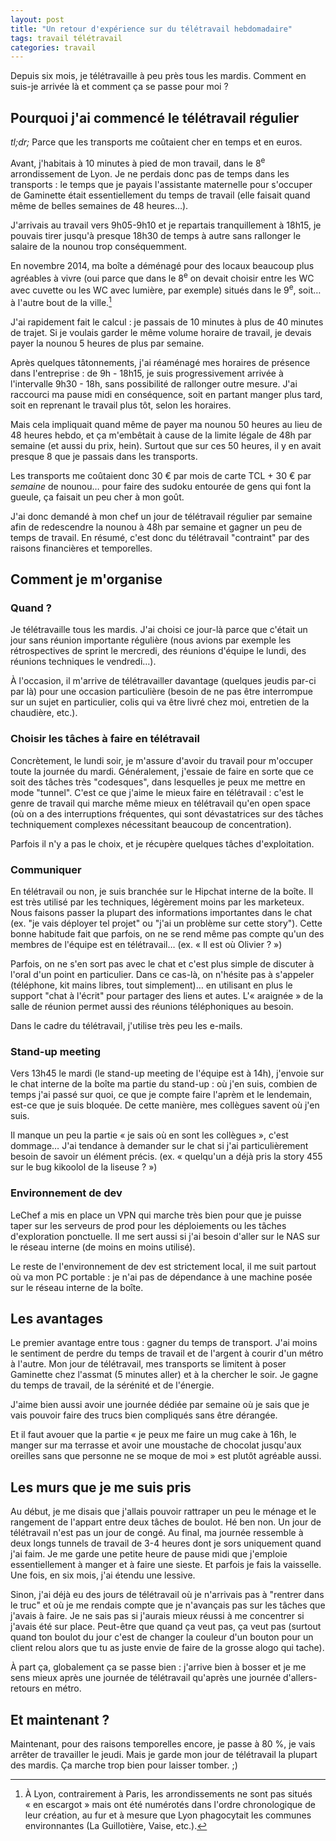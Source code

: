 ```yaml
---
layout: post
title: "Un retour d'expérience sur du télétravail hebdomadaire"
tags: travail télétravail
categories: travail
---
```


Depuis six mois, je télétravaille à peu près tous les mardis. Comment en suis-je arrivée là et comment ça se passe pour moi ? <!-- more -->

## Pourquoi j'ai commencé le télétravail régulier

_tl;dr;_ Parce que les transports me coûtaient cher en temps et en euros.

Avant, j'habitais à 10 minutes à pied de mon travail, dans le 8<sup>e</sup> arrondissement de Lyon. Je ne perdais donc pas de temps dans les transports : le temps que je payais l'assistante maternelle pour s'occuper de Gaminette était essentiellement du temps de travail (elle faisait quand même de belles semaines de 48 heures…).

J'arrivais au travail vers 9h05-9h10 et je repartais tranquillement à 18h15, je pouvais tirer jusqu'à presque 18h30 de temps à autre sans rallonger le salaire de la nounou trop conséquemment.

En novembre 2014, ma boîte a déménagé pour des locaux beaucoup plus agréables à vivre (oui parce que dans le 8<sup>e</sup> on devait choisir entre les WC avec cuvette ou les WC avec lumière, par exemple) situés dans le 9<sup>e</sup>, soit… à l'autre bout de la ville.[^arrondissements-lyon]

J'ai rapidement fait le calcul : je passais de 10 minutes à plus de 40 minutes de trajet. Si je voulais garder le même volume horaire de travail, je devais payer la nounou 5 heures de plus par semaine.

Après quelques tâtonnements, j'ai réaménagé mes horaires de présence dans l'entreprise : de 9h - 18h15, je suis progressivement arrivée à l'intervalle 9h30 - 18h, sans possibilité de rallonger outre mesure. J'ai raccourci ma pause midi en conséquence, soit en partant manger plus tard, soit en reprenant le travail plus tôt, selon les horaires.

Mais cela impliquait quand même de payer ma nounou 50 heures au lieu de 48 heures hebdo, et ça m'embêtait à cause de la limite légale de 48h par semaine (et aussi du prix, hein). Surtout que sur ces 50 heures, il y en avait presque 8 que je passais dans les transports. 

Les transports me coûtaient donc 30 € par mois de carte TCL + 30 € par _semaine_ de nounou… pour faire des sudoku entourée de gens qui font la gueule, ça faisait un peu cher à mon goût.

J'ai donc demandé à mon chef un jour de télétravail régulier par semaine afin de redescendre la nounou à 48h par semaine et gagner un peu de temps de travail. En résumé, c'est donc du télétravail "contraint" par des raisons financières et temporelles.

## Comment je m'organise

### Quand ?

Je télétravaille tous les mardis. J'ai choisi ce jour-là parce que c'était un jour sans réunion importante régulière (nous avions par exemple les rétrospectives de sprint le mercredi, des réunions d'équipe le lundi, des réunions techniques le vendredi…).

À l'occasion, il m'arrive de télétravailler davantage (quelques jeudis par-ci par là) pour une occasion particulière (besoin de ne pas être interrompue sur un sujet en particulier, colis qui va être livré chez moi, entretien de la chaudière, etc.).

### Choisir les tâches à faire en télétravail

Concrètement, le lundi soir, je m'assure d'avoir du travail pour m'occuper toute la journée du mardi. Généralement, j'essaie de faire en sorte que ce soit des tâches très "codesques", dans lesquelles je peux me mettre en mode "tunnel". C'est ce que j'aime le mieux faire en télétravail : c'est le genre de travail qui marche même mieux en télétravail qu'en open space (où on a des interruptions fréquentes, qui sont dévastatrices sur des tâches techniquement complexes nécessitant beaucoup de concentration).

Parfois il n'y a pas le choix, et je récupère quelques tâches d'exploitation.

### Communiquer

En télétravail ou non, je suis branchée sur le Hipchat interne de la boîte. Il est très utilisé par les techniques, légèrement moins par les marketeux. Nous faisons passer la plupart des informations importantes dans le chat (ex. "je vais déployer tel projet" ou "j'ai un problème sur cette story"). Cette bonne habitude fait que parfois, on ne se rend même pas compte qu'un des membres de l'équipe est en télétravail… (ex. « Il est où Olivier ? »)

Parfois, on ne s'en sort pas avec le chat et c'est plus simple de discuter à l'oral d'un point en particulier. Dans ce cas-là, on n'hésite pas à s'appeler (téléphone, kit mains libres, tout simplement)… en utilisant en plus le support "chat à l'écrit" pour partager des liens et autes. L'« araignée » de la salle de réunion permet aussi des réunions téléphoniques au besoin.

Dans le cadre du télétravail, j'utilise très peu les e-mails.

### Stand-up meeting

Vers 13h45 le mardi (le stand-up meeting de l'équipe est à 14h), j'envoie sur le chat interne de la boîte ma partie du stand-up : où j'en suis, combien de temps j'ai passé sur quoi, ce que je compte faire l'aprèm et le lendemain, est-ce que je suis bloquée. De cette manière, mes collègues savent où j'en suis.

Il manque un peu la partie « je sais où en sont les collègues », c'est dommage… J'ai tendance à demander sur le chat si j'ai particulièrement besoin de savoir un élément précis. (ex. « quelqu'un a déjà pris la story 455 sur le bug kikoolol de la liseuse ? »)

### Environnement de dev

LeChef a mis en place un VPN qui marche très bien pour que je puisse taper sur les serveurs de prod pour les déploiements ou les tâches d'exploration ponctuelle. Il me sert aussi si j'ai besoin d'aller sur le NAS sur le réseau interne (de moins en moins utilisé).

Le reste de l'environnement de dev est strictement local, il me suit partout où va mon PC portable : je n'ai pas de dépendance à une machine posée sur le réseau interne de la boîte.

## Les avantages

Le premier avantage entre tous : gagner du temps de transport. J'ai moins le sentiment de perdre du temps de travail et de l'argent à courir d'un métro à l'autre. Mon jour de télétravail, mes transports se limitent à poser Gaminette chez l'assmat (5 minutes aller) et à la chercher le soir. Je gagne du temps de travail, de la sérénité et de l'énergie.

J'aime bien aussi avoir une journée dédiée par semaine où je sais que je vais pouvoir faire des trucs bien compliqués sans être dérangée.

Et il faut avouer que la partie « je peux me faire un mug cake à 16h, le manger sur ma terrasse et avoir une moustache de chocolat jusqu'aux oreilles sans que personne ne se moque de moi » est plutôt agréable aussi.

## Les murs que je me suis pris

Au début, je me disais que j'allais pouvoir rattraper un peu le ménage et le rangement de l'appart entre deux tâches de boulot. Hé ben non. Un jour de télétravail n'est pas un jour de congé. Au final, ma journée ressemble à deux longs tunnels de travail de 3-4 heures dont je sors uniquement quand j'ai faim. Je me garde une petite heure de pause midi que j'emploie essentiellement à manger et à faire une sieste. Et parfois je fais la vaisselle. Une fois, en six mois, j'ai étendu une lessive.

Sinon, j'ai déjà eu des jours de télétravail où je n'arrivais pas à "rentrer dans le truc" et où je me rendais compte que je n'avançais pas sur les tâches que j'avais à faire. Je ne sais pas si j'aurais mieux réussi à me concentrer si j'avais été sur place. Peut-être que quand ça veut pas, ça veut pas (surtout quand ton boulot du jour c'est de changer la couleur d'un bouton pour un client relou alors que tu as juste envie de faire de la grosse alogo qui tache).

À part ça, globalement ça se passe bien : j'arrive bien à bosser et je me sens mieux après une journée de télétravail qu'après une journée d'allers-retours en métro.

## Et maintenant ?

Maintenant, pour des raisons temporelles encore, je passe à 80 %, je vais arrêter de travailler le jeudi. Mais je garde mon jour de télétravail la plupart des mardis. Ça marche trop bien pour laisser tomber. ;)

[^arrondissements-lyon]: À Lyon, contrairement à Paris, les arrondissements ne sont pas situés « en escargot » mais ont été numérotés dans l'ordre chronologique de leur création, au fur et à mesure que Lyon phagocytait les communes environnantes (La Guillotière, Vaise, etc.).
